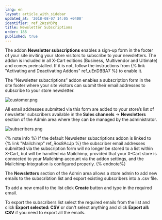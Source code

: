 ```yaml
---
lang: en
layout: article_with_sidebar
updated_at: '2018-08-07 14:05 +0400'
identifier: ref_2WzsM3Pg
title: Newsletter Subscriptions
order: 185
published: true
---
```

The addon **Newsletter subscriptions** enables a sign-up form in the footer of your site inviting your store visitors to subscribe to your newsletters. The addon is included in all X-Cart editions (Business, Multivendor and Ultimate) and comes preinstalled. If it is not, follow the instructions from {% link "Activating and Deactivating Addons" ref_uEnDBBA7 %} to enable it. 

The “Newsletter subscriptions” addon enables a subscription form in the site footer where your site visitors can submit their email addresses to subscribe to your store newsletter. 

![customer.png]({{site.baseurl}}/attachments/ref_2WzsM3Pg/customer.png)

All email addresses submitted via this form are added to your store’s list of newsletter subscribers available in the **Sales channels** -> **Newsletters** section of the Admin area where they can be managed by the administrator. 

![subscribers.png]({{site.baseurl}}/attachments/ref_2WzsM3Pg/subscribers.png)

{% note info %}
If the default Newsletter subscriptions addon is linked to {% link "Mailchimp" ref_Rox8AcJp %} the subscriber email addresses submitted via the subscription form will no longer be stored to a list within X-Cart, but will be handled via Mailchimp, provided that your X-Cart store is connected to your Mailchimp account via the addon settings, and the Mailchimp Integration is configured properly.
{% endnote%}

The **Newsletters** section of the Admin area allows a store admin to add new emails to the subscribtion list and export existing subscribers into a .csv file.

To add a new email to the list click **Create** button and type in the required email.

To export the subscribers list select the required emails from the list and click **Export selected: CSV** or don't select anything and click **Export all: CSV** if you need to export all the emails.
